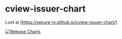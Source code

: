 # cview-issuer-chart
Loot at [https://secure-ly.github.io/cview-issuer-chart/]


[![Release Charts](https://github.com/secure-ly/cview-issuer-chart/actions/workflows/helm-chart-releaser.yaml/badge.svg)](https://github.com/secure-ly/cview-issuer-chart/actions/workflows/helm-chart-releaser.yaml)



